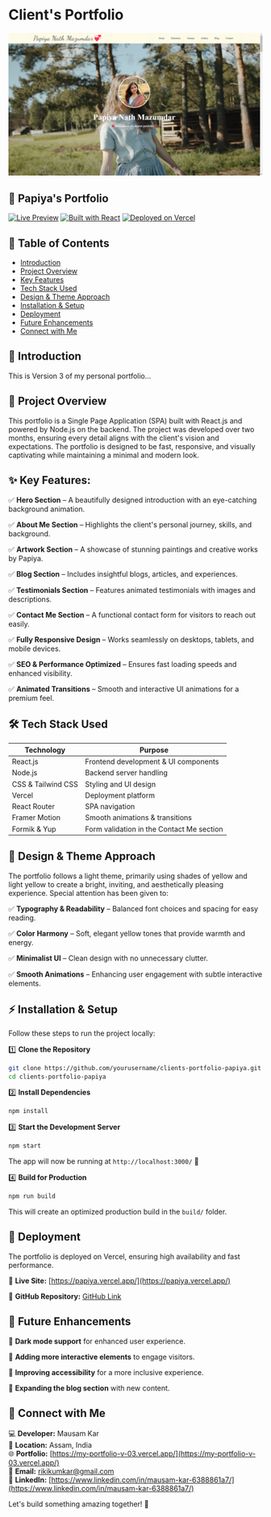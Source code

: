 # Client's Portfolio

![Portfolio Preview](public/assets/preview.png)

## 📂 Papiya's Portfolio

[![Live Preview](https://img.shields.io/badge/Live-Preview-brightgreen)](https://papiya.vercel.app/) [![Built with React](https://img.shields.io/badge/Built%20with-React-blue)](https://reactjs.org/) [![Deployed on Vercel](https://img.shields.io/badge/Deployed%20on-Vercel-black)](https://vercel.com/)

## 📌 Table of Contents

- [Introduction](#-introduction)
- [Project Overview](#-project-overview)
- [Key Features](#-key-features)
- [Tech Stack Used](#-tech-stack-used)
- [Design & Theme Approach](#-design--theme-approach)
- [Installation & Setup](#-installation--setup)
- [Deployment](#-deployment)
- [Future Enhancements](#-future-enhancements)
- [Connect with Me](#-connect-with-me)

## 🌟 Introduction
This is Version 3 of my personal portfolio...

## 🎯 Project Overview
This portfolio is a Single Page Application (SPA) built with React.js and powered by Node.js on the backend. The project was developed over two months, ensuring every detail aligns with the client's vision and expectations. The portfolio is designed to be fast, responsive, and visually captivating while maintaining a minimal and modern look.

## ✨ Key Features:

✅ **Hero Section** – A beautifully designed introduction with an eye-catching background animation.

✅ **About Me Section** – Highlights the client's personal journey, skills, and background.

✅ **Artwork Section** – A showcase of stunning paintings and creative works by Papiya.

✅ **Blog Section** – Includes insightful blogs, articles, and experiences.

✅ **Testimonials Section** – Features animated testimonials with images and descriptions.

✅ **Contact Me Section** – A functional contact form for visitors to reach out easily.

✅ **Fully Responsive Design** – Works seamlessly on desktops, tablets, and mobile devices.

✅ **SEO & Performance Optimized** – Ensures fast loading speeds and enhanced visibility.

✅ **Animated Transitions** – Smooth and interactive UI animations for a premium feel.

## 🛠️ Tech Stack Used

| Technology | Purpose |
|------------|---------|
| React.js | Frontend development & UI components |
| Node.js | Backend server handling |
| CSS & Tailwind CSS | Styling and UI design |
| Vercel | Deployment platform |
| React Router | SPA navigation |
| Framer Motion | Smooth animations & transitions |
| Formik & Yup | Form validation in the Contact Me section |

## 🎨 Design & Theme Approach

The portfolio follows a light theme, primarily using shades of yellow and light yellow to create a bright, inviting, and aesthetically pleasing experience. Special attention has been given to:

✅ **Typography & Readability** – Balanced font choices and spacing for easy reading.

✅ **Color Harmony** – Soft, elegant yellow tones that provide warmth and energy.

✅ **Minimalist UI** – Clean design with no unnecessary clutter.

✅ **Smooth Animations** – Enhancing user engagement with subtle interactive elements.

## ⚡ Installation & Setup

Follow these steps to run the project locally:

1️⃣ **Clone the Repository**
```sh
git clone https://github.com/yourusername/clients-portfolio-papiya.git
cd clients-portfolio-papiya
```

2️⃣ **Install Dependencies**
```sh
npm install
```

3️⃣ **Start the Development Server**
```sh
npm start
```
The app will now be running at `http://localhost:3000/` 🚀

4️⃣ **Build for Production**
```sh
npm run build
```
This will create an optimized production build in the `build/` folder.

## 🔗 Deployment

The portfolio is deployed on Vercel, ensuring high availability and fast performance.

🔗 **Live Site:** [https://papiya.vercel.app/](https://papiya.vercel.app/)

🔗 **GitHub Repository:** [GitHub Link](https://github.com/yourusername/clients-portfolio-papiya)

## 📌 Future Enhancements

🔹 **Dark mode support** for enhanced user experience.

🔹 **Adding more interactive elements** to engage visitors.

🔹 **Improving accessibility** for a more inclusive experience.

🔹 **Expanding the blog section** with new content.

## 🤝 Connect with Me

💻 **Developer:** Mausam Kar  
📍 **Location:** Assam, India  
🌐 **Portfolio:** [https://my-portfolio-v-03.vercel.app/](https://my-portfolio-v-03.vercel.app/)  
📧 **Email:** rikikumkar@gmail.com  
📜 **LinkedIn:** [https://www.linkedin.com/in/mausam-kar-6388861a7/](https://www.linkedin.com/in/mausam-kar-6388861a7/)  

Let's build something amazing together! 🚀
